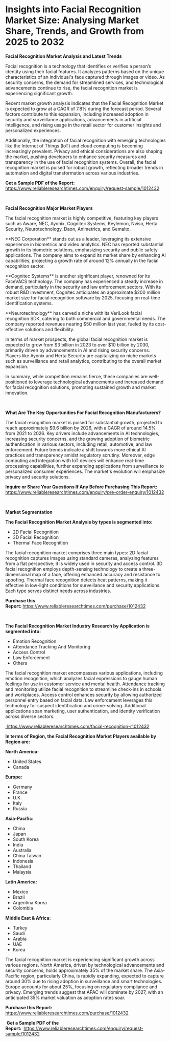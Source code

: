 <p><h1>Insights into Facial Recognition Market Size: Analysing Market Share, Trends, and Growth from 2025 to 2032</h1></p><p><strong>Facial Recognition Market Analysis and Latest Trends</strong></p>
<p><p>Facial recognition is a technology that identifies or verifies a person’s identity using their facial features. It analyzes patterns based on the unique characteristics of an individual's face captured through images or video. As security concerns, the demand for streamlined services, and technological advancements continue to rise, the facial recognition market is experiencing significant growth. </p><p>Recent market growth analysis indicates that the Facial Recognition Market is expected to grow at a CAGR of 7.8% during the forecast period. Several factors contribute to this expansion, including increased adoption in security and surveillance applications, advancements in artificial intelligence, and rising usage in the retail sector for customer insights and personalized experiences. </p><p>Additionally, the integration of facial recognition with emerging technologies like the Internet of Things (IoT) and cloud computing is becoming increasingly prevalent. Privacy and ethical considerations are also shaping the market, pushing developers to enhance security measures and transparency in the use of facial recognition systems. Overall, the facial recognition market is poised for robust growth, reflecting broader trends in automation and digital transformation across various industries.</p></p>
<p><strong>Get a Sample PDF of the Report:&nbsp;</strong> <a href="https://www.reliableresearchtimes.com/enquiry/request-sample/1012432?utm_campaign=3099&utm_medium=2&utm_source=Github&utm_content=ia&utm_term=16042025&utm_id=facial-recognition">https://www.reliableresearchtimes.com/enquiry/request-sample/1012432</a></p>
<p>&nbsp;</p>
<p><strong>Facial Recognition Major Market Players</strong></p>
<p><p>The facial recognition market is highly competitive, featuring key players such as Aware, NEC, Ayonix, Cognitec Systems, Keylemon, Nviso, Herta Security, Neurotechnology, Daon, Animetrics, and Gemalto. </p><p>**NEC Corporation** stands out as a leader, leveraging its extensive experience in biometrics and video analytics. NEC has reported substantial growth in its biometric solutions, emphasizing security and public safety applications. The company aims to expand its market share by enhancing AI capabilities, projecting a growth rate of around 12% annually in the facial recognition sector.</p><p>**Cognitec Systems** is another significant player, renowned for its FaceVACS technology. The company has experienced a steady increase in demand, particularly in the security and law enforcement sectors. With its robust R&D investment, Cognitec anticipates an approximate $200 million market size for facial recognition software by 2025, focusing on real-time identification systems.</p><p>**Neurotechnology** has carved a niche with its VeriLook facial recognition SDK, catering to both commercial and governmental needs. The company reported revenues nearing $50 million last year, fueled by its cost-effective solutions and flexibility.</p><p>In terms of market prospects, the global facial recognition market is expected to grow from $3 billion in 2023 to over $10 billion by 2030, primarily driven by advancements in AI and rising security concerns. Players like Ayonix and Herta Security are capitalizing on niche markets such as surveillance and retail analytics, contributing to the overall market expansion.</p><p>In summary, while competition remains fierce, these companies are well-positioned to leverage technological advancements and increased demand for facial recognition solutions, promoting sustained growth and market innovation.</p></p>
<p>&nbsp;</p>
<p><strong>What Are The Key Opportunities For Facial Recognition Manufacturers?</strong></p>
<p><p>The facial recognition market is poised for substantial growth, projected to reach approximately $9.6 billion by 2026, with a CAGR of around 14.5% from 2021 to 2026. Key drivers include advancements in AI technologies, increasing security concerns, and the growing adoption of biometric authentication in various sectors, including retail, automotive, and law enforcement. Future trends indicate a shift towards more ethical AI practices and transparency amidst regulatory scrutiny. Moreover, edge computing and integration with IoT devices will enhance real-time processing capabilities, further expanding applications from surveillance to personalized consumer experiences. The market's evolution will emphasize privacy and security solutions.</p></p>
<p><strong>Inquire or Share Your Questions If Any Before Purchasing This Report:</strong> <a href="https://www.reliableresearchtimes.com/enquiry/pre-order-enquiry/1012432?utm_campaign=3099&utm_medium=2&utm_source=Github&utm_content=ia&utm_term=16042025&utm_id=facial-recognition">https://www.reliableresearchtimes.com/enquiry/pre-order-enquiry/1012432</a></p>
<p>&nbsp;</p>
<p><strong>Market Segmentation</strong></p>
<p><strong>The Facial Recognition Market Analysis by types is segmented into:</strong></p>
<p><ul><li>2D Facial Recognition</li><li>3D Facial Recognition</li><li>Thermal Face Recognition</li></ul></p>
<p><p>The facial recognition market comprises three main types: 2D facial recognition captures images using standard cameras, analyzing features from a flat perspective; it is widely used in security and access control. 3D facial recognition employs depth-sensing technology to create a three-dimensional map of a face, offering enhanced accuracy and resistance to spoofing. Thermal face recognition detects heat patterns, making it effective in low-light conditions for surveillance and security applications. Each type serves distinct needs across industries.</p></p>
<p><strong>Purchase this Report:&nbsp;</strong><a href="https://www.reliableresearchtimes.com/purchase/1012432?utm_campaign=3099&utm_medium=2&utm_source=Github&utm_content=ia&utm_term=16042025&utm_id=facial-recognition">https://www.reliableresearchtimes.com/purchase/1012432</a></p>
<p>&nbsp;</p>
<p><strong>The Facial Recognition Market Industry Research by Application is segmented into:</strong></p>
<p><ul><li>Emotion Recognition</li><li>Attendance Tracking And Monitoring</li><li>Access Control</li><li>Law Enforcement</li><li>Others</li></ul></p>
<p><p>The facial recognition market encompasses various applications, including emotion recognition, which analyzes facial expressions to gauge human feelings for use in customer service and mental health. Attendance tracking and monitoring utilize facial recognition to streamline check-ins in schools and workplaces. Access control enhances security by allowing authorized personnel entry based on facial data. Law enforcement leverages this technology for suspect identification and crime-solving. Additional applications span marketing, user authentication, and identity verification across diverse sectors.</p></p>
<p><a href="https://www.reliableresearchtimes.com/facial-recognition-r1012432?utm_campaign=3099&utm_medium=2&utm_source=Github&utm_content=ia&utm_term=16042025&utm_id=facial-recognition">&nbsp;https://www.reliableresearchtimes.com/facial-recognition-r1012432</a></p>
<p><strong>In terms of Region, the Facial Recognition Market Players available by Region are:</strong></p>
<p>
    <p> <strong> North America: </strong>
        <ul>
            <li>United States</li>
            <li>Canada</li>
        </ul>
        </p> 
    <p> <strong> Europe: </strong>
        <ul>
            <li>Germany</li>
            <li>France</li>
            <li>U.K.</li>
            <li>Italy</li>
            <li>Russia</li>
        </ul>
        </p> 
    <p> <strong> Asia-Pacific: </strong>
        <ul>
            <li>China</li>
            <li>Japan</li>
            <li>South Korea</li>
            <li>India</li>
            <li>Australia</li>
            <li>China Taiwan</li>
            <li>Indonesia</li>
            <li>Thailand</li>
            <li>Malaysia</li>
        </ul>
        </p> 
    <p> <strong> Latin America: </strong>
        <ul>
            <li>Mexico</li>
            <li>Brazil</li>
            <li>Argentina Korea</li>
            <li>Colombia</li>
        </ul>
        </p> 
    <p> <strong> Middle East & Africa: </strong>
        <ul>
            <li>Turkey</li>
            <li>Saudi</li>
            <li>Arabia</li>
            <li>UAE</li>
            <li>Korea</li>
        </ul>
    </p>
    </p>
<p><p>The facial recognition market is experiencing significant growth across various regions. North America, driven by technological advancements and security concerns, holds approximately 35% of the market share. The Asia-Pacific region, particularly China, is rapidly expanding, expected to capture around 30% due to rising adoption in surveillance and smart technologies. Europe accounts for about 25%, focusing on regulatory compliance and privacy. Emerging trends suggest that APAC will dominate by 2027, with an anticipated 35% market valuation as adoption rates soar.</p></p>
<p><strong>Purchase this Report: </strong><a href="https://www.reliableresearchtimes.com/purchase/1012432?utm_campaign=3099&utm_medium=2&utm_source=Github&utm_content=ia&utm_term=16042025&utm_id=facial-recognition">https://www.reliableresearchtimes.com/purchase/1012432</a></p>
<p>&nbsp;<strong>Get a Sample PDF of the Report:&nbsp;&nbsp;</strong><a href="https://www.reliableresearchtimes.com/enquiry/request-sample/1012432?utm_campaign=3099&utm_medium=2&utm_source=Github&utm_content=ia&utm_term=16042025&utm_id=facial-recognition">https://www.reliableresearchtimes.com/enquiry/request-sample/1012432</a></p>
<p><strong></strong></p>
<p><p></p><p></p><p></p></p>